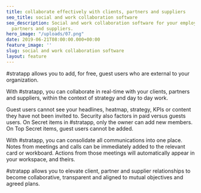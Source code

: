 ```yaml
---
title: collaborate effectively with clients, partners and suppliers
seo_title: social and work collaboration software
seo_description: Social and work collaboration software for your employees, clients,
  partners and suppliers.
hero_image: "/uploads/07.png"
date: 2019-06-21T08:00:00.000+00:00
feature_image: ''
slug: social and work collaboration software
layout: feature
---
```

\#stratapp allows you to add, for free, guest users who are external to your organization.

With #stratapp, you can collaborate in real-time with your clients, partners and suppliers, within the context of strategy and day to day work.

Guest users cannot see your headlines, heatmap, strategy, KPIs or content they have not been invited to.  Security also factors in paid versus guests users.  On Secret items in #stratapp, only the owner can add new members.  On Top Secret items, guest users cannot be added.

With #stratapp, you can consolidate all communications into one place.  Notes from meetings and calls can be immediately added to the relevant card or workboard.  Actions from those meetings will automatically appear in your workspace, and theirs.

\#stratapp allows you to elevate client, partner and supplier relationships to become collaborative, transparent and aligned to mutual objectives and agreed plans.
